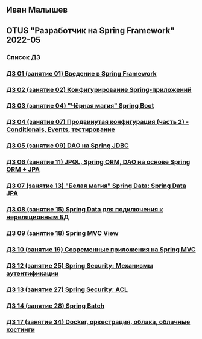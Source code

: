 ## Иван Малышев
## OTUS "Разработчик на Spring Framework" 2022-05

### Список ДЗ
### [ДЗ 01 (занятие 01) Введение в Spring Framework](https://github.com/56439/2022-05-otus-spring-malyshev/tree/master/hw-01-student-testing)
### [ДЗ 02 (занятие 02) Конфигурирование Spring-приложений](https://github.com/56439/2022-05-otus-spring-malyshev/tree/master/hw-02-student-testing)
### [ДЗ 03 (занятие 04) "Чёрная магия" Spring Boot](https://github.com/56439/2022-05-otus-spring-malyshev/tree/master/hw-03-student-testing)
### [ДЗ 04 (занятие 07) Продвинутая конфигурация (часть 2) - Conditionals, Events, тестирование](https://github.com/56439/2022-05-otus-spring-malyshev/tree/master/hw-04-student-testing)
### [ДЗ 05 (занятие 09) DAO на Spring JDBC ](https://github.com/56439/2022-05-otus-spring-malyshev/tree/master/hw-05-library)
### [ДЗ 06 (занятие 11) JPQL, Spring ORM, DAO на основе Spring ORM + JPA](https://github.com/56439/2022-05-otus-spring-malyshev/tree/master/hw-06-library)
### [ДЗ 07 (занятие 13) "Белая магия" Spring Data: Spring Data JPA](https://github.com/56439/2022-05-otus-spring-malyshev/tree/master/hw-07-library)
### [ДЗ 08 (занятие 15) Spring Data для подключения к нереляционным БД](https://github.com/56439/2022-05-otus-spring-malyshev/tree/master/hw-08-library)
### [ДЗ 09 (занятие 18) Spring MVC View](https://github.com/56439/2022-05-otus-spring-malyshev/tree/master/hw-09-library)
### [ДЗ 10 (занятие 19) Современные приложения на Spring MVC](https://github.com/56439/2022-05-otus-spring-malyshev/tree/master/hw-10-mvc)
### [ДЗ 12 (занятие 25) Spring Security: Механизмы аутентификации](https://github.com/56439/2022-05-otus-spring-malyshev/tree/master/hw-12-security)
### [ДЗ 13 (занятие 27) Spring Security: ACL](https://github.com/56439/2022-05-otus-spring-malyshev/tree/master/hw-13-acl)
### [ДЗ 14 (занятие 28) Spring Batch](https://github.com/56439/2022-05-otus-spring-malyshev/tree/master/hw-14-batch)
### [ДЗ 17 (занятие 34) Docker, оркестрация, облака, облачные хостинги](https://github.com/56439/2022-05-otus-spring-malyshev/tree/master/hw-17-docker)
